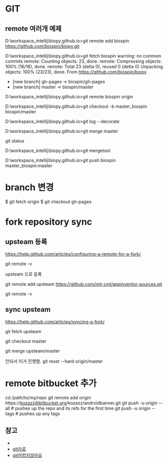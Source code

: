 GIT
====

## remote 여러개 예제

D:\workspace_intellij\biopy.github.io>git remote add biospin https://github.com/biospin/biopy.git

D:\workspace_intellij\biopy.github.io>git fetch biospin
warning: no common commits
remote: Counting objects: 23, done.
remote: Compressing objects: 100% (16/16), done.
remote: Total 23 (delta 0), reused 0 (delta 0)
Unpacking objects: 100% (23/23), done.
From https://github.com/biospin/biopy
 * [new branch]      gh-pages   -> biospin/gh-pages
 * [new branch]      master     -> biospin/master

D:\workspace_intellij\biopy.github.io>git remote
biospin
origin

D:\workspace_intellij\biopy.github.io>git checkout -b master_biospin biospin/master

D:\workspace_intellij\biopy.github.io>git log --decorate

D:\workspace_intellij\biopy.github.io>git merge master

git status

D:\workspace_intellij\biopy.github.io>git mergetool

D:\workspace_intellij\biopy.github.io>git push biospin master_biospin:master



# branch 변경

$ git fetch origin
$ git checkout gh-pages


# fork repository sync

## upsteam 등록
https://help.github.com/articles/configuring-a-remote-for-a-fork/

git remote -v

upsteam 으로 등록

git remote add upsteam https://github.com/mit-cml/appinventor-sources.git

git remote -v

## sync upsteam 
https://help.github.com/articles/syncing-a-fork/

git fetch upsteam

git checkout master

git merge upsteam/master


안되서 이거 진행함.
git reset --hard origin/master


# remote bitbucket 추가
cd /path/to/my/repo
git remote add origin https://kozazz@bitbucket.org/kozazz/androidbanner.git
git push -u origin --all # pushes up the repo and its refs for the first time
git push -u origin --tags # pushes up any tags


참고
---------

- [](https://www.youtube.com/watch?v=qKoUeXymsgk)
- [git자료](https://github.com/kenu/ssag-git)
- [git어렵지않아요](http://rogerdudler.github.io/git-guide/index.ko.html)

